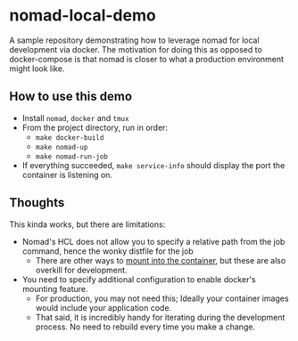 nomad-local-demo
================

A sample repository demonstrating how to leverage nomad for local development via docker.
The motivation for doing this as opposed to docker-compose is that nomad is closer to what a production environment might look like.

How to use this demo
--------------------
- Install `nomad`, `docker` and `tmux`
- From the project directory, run in order:
  - `make docker-build`
  - `make nomad-up` 
  - `make nomad-run-job`
- If everything succeeded, `make service-info` should display the port the container is listening on.

Thoughts
--------
This kinda works, but there are limitations:
- Nomad's HCL does not allow you to specify a relative path from the job command, hence the wonky distfile for the job
  - There are other ways to [mount into the container](https://developer.hashicorp.com/nomad/tutorials/stateful-workloads/stateful-workloads), but these are also overkill for development.
- You need to specify additional configuration to enable docker's mounting feature.
  - For production, you may not need this; Ideally your container images would include your application code.
  - That said, it is incredibly handy for iterating during the development process. No need to rebuild every time you make a change.